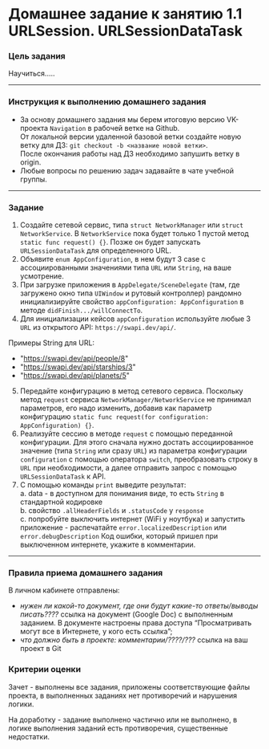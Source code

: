 # Домашнее задание к занятию 1.1 	URLSession. URLSessionDataTask

### Цель задания
Научиться.....

---

### Инструкция к выполнению домашнего задания 

* За основу домашнего задания мы берем итоговую версию VK-проекта `Navigation` в рабочей ветке на Github.  
От локальной версии удаленной базовой ветки создайте новую ветку для ДЗ: `git checkout -b <название новой ветки>`.  
После окончания работы над ДЗ необходимо запушить ветку в origin.
* Любые вопросы по решению задач задавайте в чате учебной группы.

---

### Задание

1. Создайте сетевой сервис, типа `struct NetworkManager` или `struct NetworkService`. В `NetworkService` пока будет только 1 пустой метод `static func request() {}`. Позже он будет запускать `URLSessionDataTask` для определенного URL.
2. Объявите `enum AppConfiguration`, в нем будут 3 case с ассоциированными значениями типа `URL` или `String`, на ваше усмотрение.
3.  При загрузке приложения в `AppDelegate/SceneDelegate` (там, где загружено окно типа `UIWindow` и рутовый контроллер) рандомно инициализируйте свойство `appConfiguration: AppConfiguration` в методе `didFinish.../willConnectTo`.
4.  Для инициализации кейсов `appConfiguration` используйте любые 3 `URL` из открытого API: `https://swapi.dev/api/`. 

Примеры String для URL: 
* "https://swapi.dev/api/people/8"
* "https://swapi.dev/api/starships/3"
* "https://swapi.dev/api/planets/5"

5. Передайте конфигурацию в метод сетевого сервиса. Поскольку метод `request` сервиса `NetworkManager/NetworkService` не принимал параметров, его надо изменить, добавив как параметр конфигурацию `static func request(for configuration: AppConfiguration) {}`.
6. Реализуйте сессию в методе `request` с помощью переданной конфигурации. Для этого сначала нужно достать ассоциированное значение (типа `String` или сразу `URL`) из параметра конфигурации `configuration` с помощью оператора `switch`, преобразовать строку в `URL` при необходимости, а далее отправить запрос с помощью `URLSessionDataTask` к API.
7. С помощью команды `print` выведите результат:  
  a. data - в доступном для понимания виде, то есть `String` в стандартной кодировке  
  b. свойство `.allHeaderFields` и `.statusCode` у `response`  
  c. попробуйте выключить интернет (WiFi у ноутбука) и запустить приложение - распечатайте `error.localizedDescription` или `error.debugDescription` Код ошибки, который пришел при выключенном интернете, укажите в комментарии.

---

### Правила приема домашнего задания

В личном кабинете отправлены:

- *нужен ли какой-то документ, где они будут какие-то ответы/выводы писать????* ссылка на документ (Google Doc) с выполненным заданием. В документе настроены права доступа “Просматривать могут все в Интернете, у кого есть ссылка”;
- *что должно быть в проекте: комментарии/????/???* ссылка на ваш проект в Git

### Критерии оценки

Зачет - выполнены все задания, приложены соответствующие файлы проекта, в выполненных заданиях нет противоречий и нарушения логики.

На доработку - задание выполнено частично или не выполнено, в логике выполнения заданий есть противоречия, существенные недостатки.
